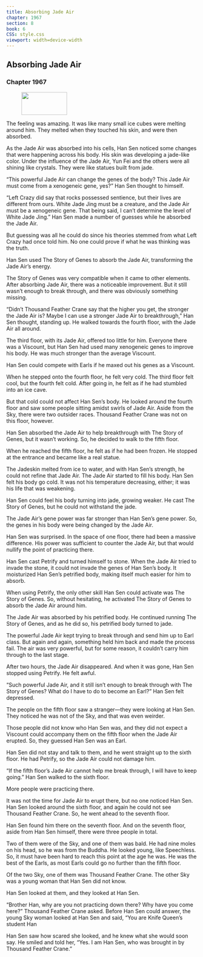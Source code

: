 ```yaml
---
title: Absorbing Jade Air
chapter: 1967
section: 8
book: 6
CSS: style.css
viewport: width=device-width
---
```


## Absorbing Jade Air

### Chapter 1967

<figure>
	<img src="../Images/gem.gif" alt="" id="gem" width="120" height="60" />
</figure>

The feeling was amazing. It was like many small ice cubes were melting around him. They melted when they touched his skin, and were then absorbed.

As the Jade Air was absorbed into his cells, Han Sen noticed some changes that were happening across his body. His skin was developing a jade-like color. Under the influence of the Jade Air, Yun Fei and the others were all shining like crystals. They were like statues built from jade.

“This powerful Jade Air can change the genes of the body? This Jade Air must come from a xenogeneic gene, yes?” Han Sen thought to himself.

“Left Crazy did say that rocks possessed sentience, but their lives are different from ours. White Jade Jing must be a creature, and the Jade Air must be a xenogeneic gene. That being said, I can’t determine the level of White Jade Jing.” Han Sen made a number of guesses while he absorbed the Jade Air.

But guessing was all he could do since his theories stemmed from what Left Crazy had once told him. No one could prove if what he was thinking was the truth.

Han Sen used The Story of Genes to absorb the Jade Air, transforming the Jade Air’s energy.

The Story of Genes was very compatible when it came to other elements. After absorbing Jade Air, there was a noticeable improvement. But it still wasn’t enough to break through, and there was obviously something missing.

“Didn’t Thousand Feather Crane say that the higher you get, the stronger the Jade Air is? Maybe I can use a stronger Jade Air to breakthrough,” Han Sen thought, standing up. He walked towards the fourth floor, with the Jade Air all around.

The third floor, with its Jade Air, offered too little for him. Everyone there was a Viscount, but Han Sen had used many xenogeneic genes to improve his body. He was much stronger than the average Viscount.

Han Sen could compete with Earls if he maxed out his genes as a Viscount.

When he stepped onto the fourth floor, he felt very cold. The third floor felt cool, but the fourth felt cold. After going in, he felt as if he had stumbled into an ice cave.

But that cold could not affect Han Sen’s body. He looked around the fourth floor and saw some people sitting amidst swirls of Jade Air. Aside from the Sky, there were two outsider races. Thousand Feather Crane was not on this floor, however.

Han Sen absorbed the Jade Air to help breakthrough with The Story of Genes, but it wasn’t working. So, he decided to walk to the fifth floor.

When he reached the fifth floor, he felt as if he had been frozen. He stopped at the entrance and became like a real statue.

The Jadeskin melted from ice to water, and with Han Sen’s strength, he could not refine that Jade Air. The Jade Air started to fill his body. Han Sen felt his body go cold. It was not his temperature decreasing, either; it was his life that was weakening.

Han Sen could feel his body turning into jade, growing weaker. He cast The Story of Genes, but he could not withstand the jade.

The Jade Air’s gene power was far stronger than Han Sen’s gene power. So, the genes in his body were being changed by the Jade Air.

Han Sen was surprised. In the space of one floor, there had been a massive difference. His power was sufficient to counter the Jade Air, but that would nullify the point of practicing there.

Han Sen cast Petrify and turned himself to stone. When the Jade Air tried to invade the stone, it could not invade the genes of Han Sen’s body. It moisturized Han Sen’s petrified body, making itself much easier for him to absorb.

When using Petrify, the only other skill Han Sen could activate was The Story of Genes. So, without hesitating, he activated The Story of Genes to absorb the Jade Air around him.

The Jade Air was absorbed by his petrified body. He continued running The Story of Genes, and as he did so, his petrified body turned to jade.

The powerful Jade Air kept trying to break through and send him up to Earl class. But again and again, something held him back and made the process fail. The air was very powerful, but for some reason, it couldn’t carry him through to the last stage.

After two hours, the Jade Air disappeared. And when it was gone, Han Sen stopped using Petrify. He felt awful.

“Such powerful Jade Air, and it still isn’t enough to break through with The Story of Genes? What do I have to do to become an Earl?” Han Sen felt depressed.

The people on the fifth floor saw a stranger—they were looking at Han Sen. They noticed he was not of the Sky, and that was even weirder.

Those people did not know who Han Sen was, and they did not expect a Viscount could accompany them on the fifth floor when the Jade Air erupted. So, they guessed Han Sen was an Earl.

Han Sen did not stay and talk to them, and he went straight up to the sixth floor. He had Petrify, so the Jade Air could not damage him.

“If the fifth floor’s Jade Air cannot help me break through, I will have to keep going.” Han Sen walked to the sixth floor.

More people were practicing there.

It was not the time for Jade Air to erupt there, but no one noticed Han Sen. Han Sen looked around the sixth floor, and again he could not see Thousand Feather Crane. So, he went ahead to the seventh floor.

Han Sen found him there on the seventh floor. And on the seventh floor, aside from Han Sen himself, there were three people in total.

Two of them were of the Sky, and one of them was bald. He had nine moles on his head, so he was from the Buddha. He looked young, like Speechless. So, it must have been hard to reach this point at the age he was. He was the best of the Earls, as most Earls could go no further than the fifth floor.

Of the two Sky, one of them was Thousand Feather Crane. The other Sky was a young woman that Han Sen did not know.

Han Sen looked at them, and they looked at Han Sen.

“Brother Han, why are you not practicing down there? Why have you come here?” Thousand Feather Crane asked. Before Han Sen could answer, the young Sky woman looked at Han Sen and said, “You are Knife Queen’s student Han

Han Sen saw how scared she looked, and he knew what she would soon say. He smiled and told her, “Yes. I am Han Sen, who was brought in by Thousand Feather Crane.”